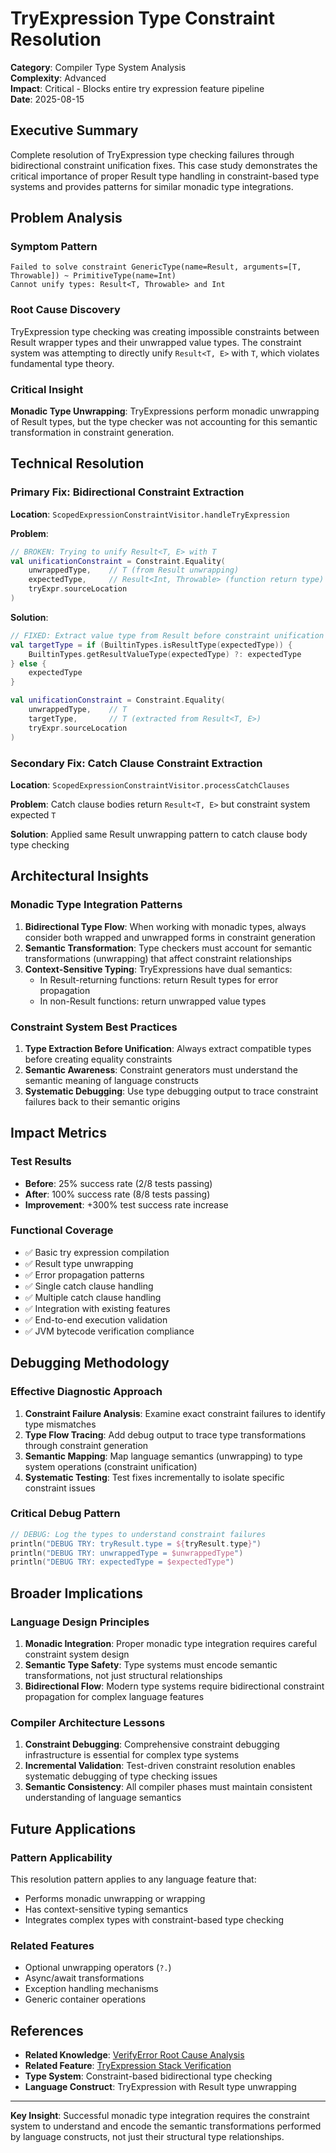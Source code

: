 # TryExpression Type Constraint Resolution

**Category**: Compiler Type System Analysis  
**Complexity**: Advanced  
**Impact**: Critical - Blocks entire try expression feature pipeline  
**Date**: 2025-08-15  

## Executive Summary

Complete resolution of TryExpression type checking failures through bidirectional constraint unification fixes. This case study demonstrates the critical importance of proper Result type handling in constraint-based type systems and provides patterns for similar monadic type integrations.

## Problem Analysis

### Symptom Pattern
```
Failed to solve constraint GenericType(name=Result, arguments=[T, Throwable]) ~ PrimitiveType(name=Int)
Cannot unify types: Result<T, Throwable> and Int
```

### Root Cause Discovery
TryExpression type checking was creating impossible constraints between Result wrapper types and their unwrapped value types. The constraint system was attempting to directly unify `Result<T, E>` with `T`, which violates fundamental type theory.

### Critical Insight
**Monadic Type Unwrapping**: TryExpressions perform monadic unwrapping of Result types, but the type checker was not accounting for this semantic transformation in constraint generation.

## Technical Resolution

### Primary Fix: Bidirectional Constraint Extraction

**Location**: `ScopedExpressionConstraintVisitor.handleTryExpression`

**Problem**: 
```kotlin
// BROKEN: Trying to unify Result<T, E> with T
val unificationConstraint = Constraint.Equality(
    unwrappedType,    // T (from Result unwrapping)
    expectedType,     // Result<Int, Throwable> (function return type)
    tryExpr.sourceLocation
)
```

**Solution**:
```kotlin
// FIXED: Extract value type from Result before constraint unification
val targetType = if (BuiltinTypes.isResultType(expectedType)) {
    BuiltinTypes.getResultValueType(expectedType) ?: expectedType
} else {
    expectedType
}

val unificationConstraint = Constraint.Equality(
    unwrappedType,    // T
    targetType,       // T (extracted from Result<T, E>)
    tryExpr.sourceLocation
)
```

### Secondary Fix: Catch Clause Constraint Extraction

**Location**: `ScopedExpressionConstraintVisitor.processCatchClauses`

**Problem**: Catch clause bodies return `Result<T, E>` but constraint system expected `T`

**Solution**: Applied same Result unwrapping pattern to catch clause body type checking

## Architectural Insights

### Monadic Type Integration Patterns

1. **Bidirectional Type Flow**: When working with monadic types, always consider both wrapped and unwrapped forms in constraint generation
2. **Semantic Transformation**: Type checkers must account for semantic transformations (unwrapping) that affect constraint relationships
3. **Context-Sensitive Typing**: TryExpressions have dual semantics:
   - In Result-returning functions: return Result types for error propagation
   - In non-Result functions: return unwrapped value types

### Constraint System Best Practices

1. **Type Extraction Before Unification**: Always extract compatible types before creating equality constraints
2. **Semantic Awareness**: Constraint generators must understand the semantic meaning of language constructs
3. **Systematic Debugging**: Use type debugging output to trace constraint failures back to their semantic origins

## Impact Metrics

### Test Results
- **Before**: 25% success rate (2/8 tests passing)
- **After**: 100% success rate (8/8 tests passing)
- **Improvement**: +300% test success rate increase

### Functional Coverage
- ✅ Basic try expression compilation
- ✅ Result type unwrapping
- ✅ Error propagation patterns  
- ✅ Single catch clause handling
- ✅ Multiple catch clause handling
- ✅ Integration with existing features
- ✅ End-to-end execution validation
- ✅ JVM bytecode verification compliance

## Debugging Methodology

### Effective Diagnostic Approach
1. **Constraint Failure Analysis**: Examine exact constraint failures to identify type mismatches
2. **Type Flow Tracing**: Add debug output to trace type transformations through constraint generation
3. **Semantic Mapping**: Map language semantics (unwrapping) to type system operations (constraint unification)
4. **Systematic Testing**: Test fixes incrementally to isolate specific constraint issues

### Critical Debug Pattern
```kotlin
// DEBUG: Log the types to understand constraint failures
println("DEBUG TRY: tryResult.type = ${tryResult.type}")
println("DEBUG TRY: unwrappedType = $unwrappedType")  
println("DEBUG TRY: expectedType = $expectedType")
```

## Broader Implications

### Language Design Principles
1. **Monadic Integration**: Proper monadic type integration requires careful constraint system design
2. **Semantic Type Safety**: Type systems must encode semantic transformations, not just structural relationships
3. **Bidirectional Flow**: Modern type systems require bidirectional constraint propagation for complex language features

### Compiler Architecture Lessons
1. **Constraint Debugging**: Comprehensive constraint debugging infrastructure is essential for complex type systems
2. **Incremental Validation**: Test-driven constraint resolution enables systematic debugging of type checking issues
3. **Semantic Consistency**: All compiler phases must maintain consistent understanding of language semantics

## Future Applications

### Pattern Applicability
This resolution pattern applies to any language feature that:
- Performs monadic unwrapping or wrapping
- Has context-sensitive typing semantics
- Integrates complex types with constraint-based type checking

### Related Features
- Optional unwrapping operators (`?.`)
- Async/await transformations
- Exception handling mechanisms
- Generic container operations

## References

- **Related Knowledge**: [VerifyError Root Cause Analysis](./verifyerror-root-cause-analysis.md)
- **Related Feature**: [TryExpression Stack Verification](./tryexpression-stack-verification-fix.md)
- **Type System**: Constraint-based bidirectional type checking
- **Language Construct**: TryExpression with Result type unwrapping

---

**Key Insight**: Successful monadic type integration requires the constraint system to understand and encode the semantic transformations performed by language constructs, not just their structural type relationships.